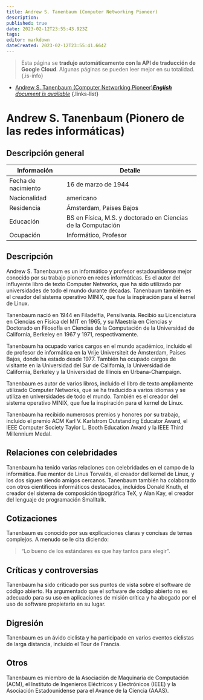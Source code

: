 ```yaml
---
title: Andrew S. Tanenbaum (Computer Networking Pioneer)
description: 
published: true
date: 2023-02-12T23:55:43.923Z
tags: 
editor: markdown
dateCreated: 2023-02-12T23:55:41.664Z
---
```


> Esta página se **tradujo automáticamente con la API de traducción de Google Cloud**.
Algunas páginas se pueden leer mejor en su totalidad.{.is-info}



- [Andrew S. Tanenbaum (Computer Networking Pioneer)***English** document is available*](/en/Knowledge-base/Dictionary/Person/andrew-s-tanenbaum-computer-networking-pioneer)
{.links-list}


# Andrew S. Tanenbaum (Pionero de las redes informáticas)

## Descripción general

| Información | Detalle |
| ---------- | ------ |
| Fecha de nacimiento | 16 de marzo de 1944 |
| Nacionalidad | americano |
| Residencia | Ámsterdam, Países Bajos |
| Educación | BS en Física, M.S. y doctorado en Ciencias de la Computación |
| Ocupación | Informático, Profesor |

## Descripción

Andrew S. Tanenbaum es un informático y profesor estadounidense mejor conocido por su trabajo pionero en redes informáticas. Es el autor del influyente libro de texto Computer Networks, que ha sido utilizado por universidades de todo el mundo durante décadas. Tanenbaum también es el creador del sistema operativo MINIX, que fue la inspiración para el kernel de Linux.

Tanenbaum nació en 1944 en Filadelfia, Pensilvania. Recibió su Licenciatura en Ciencias en Física del MIT en 1965, y su Maestría en Ciencias y Doctorado en Filosofía en Ciencias de la Computación de la Universidad de California, Berkeley en 1967 y 1971, respectivamente.

Tanenbaum ha ocupado varios cargos en el mundo académico, incluido el de profesor de informática en la Vrije Universiteit de Ámsterdam, Países Bajos, donde ha estado desde 1977. También ha ocupado cargos de visitante en la Universidad del Sur de California, la Universidad de California, Berkeley y la Universidad de Illinois en Urbana-Champaign.

Tanenbaum es autor de varios libros, incluido el libro de texto ampliamente utilizado Computer Networks, que se ha traducido a varios idiomas y se utiliza en universidades de todo el mundo. También es el creador del sistema operativo MINIX, que fue la inspiración para el kernel de Linux.

Tanenbaum ha recibido numerosos premios y honores por su trabajo, incluido el premio ACM Karl V. Karlstrom Outstanding Educator Award, el IEEE Computer Society Taylor L. Booth Education Award y la IEEE Third Millennium Medal.

## Relaciones con celebridades

Tanenbaum ha tenido varias relaciones con celebridades en el campo de la informática. Fue mentor de Linus Torvalds, el creador del kernel de Linux, y los dos siguen siendo amigos cercanos. Tanenbaum también ha colaborado con otros científicos informáticos destacados, incluidos Donald Knuth, el creador del sistema de composición tipográfica TeX, y Alan Kay, el creador del lenguaje de programación Smalltalk.

## Cotizaciones

Tanenbaum es conocido por sus explicaciones claras y concisas de temas complejos. A menudo se le cita diciendo:

> “Lo bueno de los estándares es que hay tantos para elegir”.

## Críticas y controversias

Tanenbaum ha sido criticado por sus puntos de vista sobre el software de código abierto. Ha argumentado que el software de código abierto no es adecuado para su uso en aplicaciones de misión crítica y ha abogado por el uso de software propietario en su lugar.

## Digresión

Tanenbaum es un ávido ciclista y ha participado en varios eventos ciclistas de larga distancia, incluido el Tour de Francia.

## Otros

Tanenbaum es miembro de la Asociación de Maquinaria de Computación (ACM), el Instituto de Ingenieros Eléctricos y Electrónicos (IEEE) y la Asociación Estadounidense para el Avance de la Ciencia (AAAS).